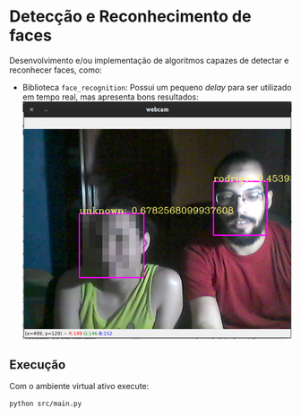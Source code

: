 # Detecção e Reconhecimento de faces
Desenvolvimento e/ou implementação de algoritmos capazes de detectar e reconhecer faces, como:

- Biblioteca `face_recognition`: Possui um pequeno _delay_ para ser utilizado em tempo real, mas apresenta bons resultados:
![detecção de duas, mas reconhecimento de uma](analyses/rodrigo_and_other.png)

## Execução
Com o ambiente virtual ativo execute:
```
python src/main.py
```
